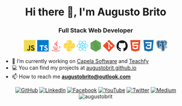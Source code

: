 

<h1 align="center">Hi there 👋, I'm Augusto Brito</h1>
<h3 align="center">Full Stack Web Developer</h3>
<p align="center">
	<img src="https://github.com/devicons/devicon/blob/master/icons/javascript/javascript-original.svg" alt="javascript" width="32" height="32"/> 
	<img src="https://github.com/devicons/devicon/blob/master/icons/typescript/typescript-plain.svg" alt="typescript" width="32" height="32"/>
	<img src="https://github.com/devicons/devicon/blob/master/icons/java/java-plain.svg" alt="java" width="32" height="32"/>
	<img src="https://github.com/devicons/devicon/blob/master/icons/python/python-plain.svg" alt="python" width="32" height="32"/>
	<img src="https://github.com/devicons/devicon/blob/master/icons/react/react-original.svg" alt="react" width="32" height="32"/> 
	<img src="https://github.com/devicons/devicon/blob/master/icons/nodejs/nodejs-plain.svg" alt="nodejs" width="32" height="32"/>
	<img src="https://github.com/devicons/devicon/blob/master/icons/git/git-plain.svg" alt="git" width="32" height="32"/>
	<img src="https://github.com/devicons/devicon/blob/master/icons/github/github-original.svg" alt="github" width="32" height="32"/>
	<img src="https://github.com/devicons/devicon/blob/master/icons/html5/html5-plain.svg" alt="html5" width="32" height="32"/> 
	<img src="https://github.com/devicons/devicon/blob/master/icons/css3/css3-plain.svg" alt="css3" width="32" height="32"/> 
	<img src="https://github.com/devicons/devicon/blob/master/icons/postgresql/postgresql-plain.svg" alt="postgresql" width="32" height="32"/> 
</p>

- 🔭 I’m currently working on [Capela Software](http://www.capela.com.br/capela/) and  [Teachfy](https://github.com/teachfy) 
- 💻 You can find my projects at [augustobrit.github.io](https://augustobrit.github.io)
- 📫 How to reach me **augustobrito@outlook.com**

<p align="center">
	<a href="https://github.com/augustobritome"><img src="https://img.shields.io/github/followers/terrytangyuan.svg?label=GitHub&style=social" alt="GitHub"></a>
	<a href="https://www.linkedin.com/in/augustobritome"><img src="https://img.shields.io/badge/LinkedIn--_.svg?style=social&logo=linkedin" alt="LinkedIn"></a>
	<a href="https://www.facebook.com/augustobritome"><img src="https://img.shields.io/badge/Facebook--_.svg?style=social&logo=facebook" alt="Facebook"></a>
	<a href="https://www.youtube.com/c/AugustoFBrito/videos?view_as=subscriber"><img src="https://img.shields.io/badge/YouTube--_.svg?style=social&logo=youtube" alt="YouTube"></a>
	<a href="https://www.twitter.com/augustobritome"><img src="https://img.shields.io/badge/Twitter--_.svg?style=social&logo=twitter" alt="Twitter"></a>
	<a href="https://medium.com/@augustobritome"><img src="https://img.shields.io/badge/Medium--_.svg?style=social&logo=medium" alt="Medium"></a>
	<img src="https://komarev.com/ghpvc/?username=augustobritome" alt="augustobrit" />
</p>


